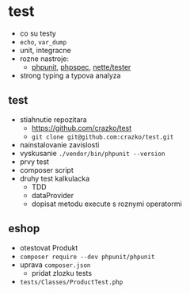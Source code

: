 # test

- co su testy
- `echo`, `var_dump`
- unit, integracne
- rozne nastroje:
	- [phpunit](https://phpunit.de/index.html), [phpspec](http://www.phpspec.net/en/stable/), [nette/tester](https://tester.nette.org/)
- strong typing a typova analyza

## test
- stiahnutie repozitara
	- https://github.com/crazko/test
	- `git clone git@github.com:crazko/test.git`
- nainstalovanie zavislosti
- vyskusanie `./vendor/bin/phpunit --version`
- prvy test
- composer script
- druhy test kalkulacka
	- TDD
	- dataProvider
	- dopisat metodu execute s roznymi operatormi

## eshop
- otestovat Produkt
- `composer require --dev phpunit/phpunit`
- uprava `composer.json`
	- pridat zlozku tests
- `tests/Classes/ProductTest.php`